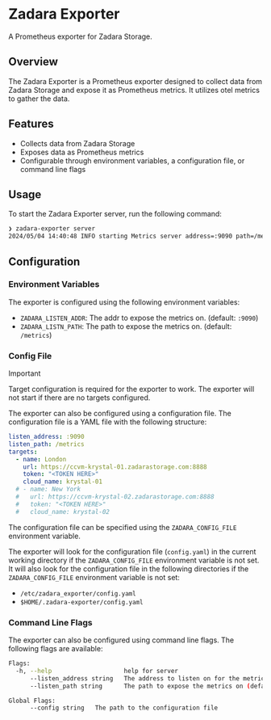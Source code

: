 # Zadara Exporter

A Prometheus exporter for Zadara Storage.

## Overview
The Zadara Exporter is a Prometheus exporter designed to collect data from Zadara Storage and expose it as Prometheus metrics. It utilizes otel metrics to gather the data.

## Features
- Collects data from Zadara Storage
- Exposes data as Prometheus metrics
- Configurable through environment variables, a configuration file, or command line flags

## Usage
To start the Zadara Exporter server, run the following command:


```sh
❯ zadara-exporter server 
2024/05/04 14:40:48 INFO starting Metrics server address=:9090 path=/metrics
```

## Configuration

### Environment Variables

The exporter is configured using the following environment variables:

- `ZADARA_LISTEN_ADDR`: The addr to expose the metrics on. (default: `:9090`)
- `ZADARA_LISTN_PATH`: The path to expose the metrics on. (default: `/metrics`)

### Config File
> [!IMPORTANT]  
> Target configuration is required for the exporter to work. The exporter will not start if there are no targets configured.

The exporter can also be configured using a configuration file. The configuration file is a YAML file with the following structure:

```yaml
listen_address: :9090
listen_path: /metrics
targets:
  - name: London
    url: https://ccvm-krystal-01.zadarastorage.com:8888
    token: "<TOKEN HERE>"
    cloud_name: krystal-01
  # - name: New York
  #   url: https://ccvm-krystal-02.zadarastorage.com:8888
  #   token: "<TOKEN HERE>"
  #   cloud_name: krystal-02

```

The configuration file can be specified using the `ZADARA_CONFIG_FILE` environment variable.

The exporter will look for the configuration file (`config.yaml`) in the current working directory if the `ZADARA_CONFIG_FILE` environment variable is not set.
It will also look for the configuration file in the following directories if the `ZADARA_CONFIG_FILE` environment variable is not set:
- `/etc/zadara_exporter/config.yaml`
- `$HOME/.zadara-exporter/config.yaml`

### Command Line Flags

The exporter can also be configured using command line flags. The following flags are available:

```sh
Flags:
  -h, --help                    help for server
      --listen_address string   The address to listen on for the metrics server (default ":9090")
      --listen_path string      The path to expose the metrics on (default "/metrics")

Global Flags:
      --config string   The path to the configuration file
```
